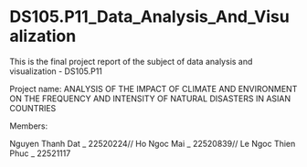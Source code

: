 # DS105.P11_Data_Analysis_And_Visualization
This is the final project report of the subject of data analysis and visualization - DS105.P11

Project name: ANALYSIS OF THE IMPACT OF CLIMATE AND ENVIRONMENT ON THE FREQUENCY AND INTENSITY OF NATURAL DISASTERS IN ASIAN COUNTRIES

Members:

Nguyen Thanh Dat _ 22520224//
Ho Ngoc Mai _ 22520839//
Le Ngoc Thien Phuc _ 22521117
